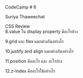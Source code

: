 CodeCamp # 6

Suriya Thaweechat

CSS Review<br>
8.value ใน display property มีอะไรบ้าง<br>

9.grid และ flex แตกต่างกันอย่างไร<br>

10.justify and align แตกต่างกันอย่างไร<br>

11.position คืออะไร และ อะไรบ้าง<br>

12.z-index คืออะไรใช้อย่างไร<br>
